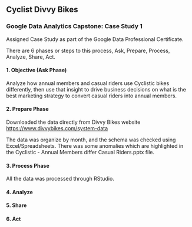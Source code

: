 ## Cyclist Divvy Bikes

### Google Data Analytics Capstone: Case Study 1

Assigned Case Study as part of the Google Data Professional Certificate.

There are 6 phases or steps to this process, Ask, Prepare, Process, Analyze, Share, Act.

#### 1. Objective (Ask Phase)

Analyze how annual members and casual riders use Cyclistic bikes differently, then use that insight
to drive business decisions on what is the best marketing strategy to convert casual riders into annual members.


#### 2. Prepare Phase

Downloaded the data directly from Divvy Bikes website https://www.divvybikes.com/system-data

The data was organize by month, and the schema was checked using Excel/Spreadsheets. 
There was some anomalies which are highlighted in the Cyclistic - Annual Members differ Casual Riders.pptx file.

#### 3. Process Phase

All the data was processed through RStudio.

#### 4. Analyze

#### 5. Share

#### 6. Act

<!--
**JadenGregory/JadenGregory** is a ✨ _special_ ✨ repository because its `README.md` (this file) appears on your GitHub profile.

Here are some ideas to get you started:

- 🔭 I’m currently working on ...
- 🌱 I’m currently learning ...
- 👯 I’m looking to collaborate on ...
- 🤔 I’m looking for help with ...
- 💬 Ask me about ...
- 📫 How to reach me: ...
- 😄 Pronouns: ...
- ⚡ Fun fact: ...
-->
